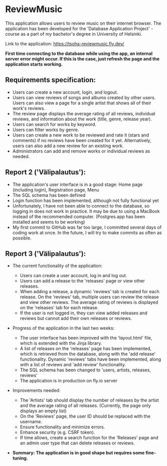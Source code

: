 # ReviewMusic

This application allows users to review music on their internet browser. The application has been developed for the 'Database Application Project' -course as a part of my bachelor's degree in University of Helsinki.

Link to the application: https://tsoha-reviewmusic.fly.dev/

__First time connecting to the database while using the app, an internal server error might occur. If this is the case, just refresh the page and the application starts working.__

## Requirements specification:
* Users can create a new account, login, and logout.
* Users can view reviews of songs and albums created by other users. Users can also view a page for a single artist that shows all of their work's reviews.
* The review page displays the average rating of all reviews, individual reviews, and information about the work (title, genre, release year).
* Users can search for works by keyword.
* Users can filter works by genre.
* Users can create a new work to be reviewed and rate it (stars and comments) if no reviews have been created for it yet. Alternatively, users can also add a new review for an existing work.
* Administrators can add and remove works or individual reviews as needed.

## Report 2 ('Välipalautus'):
* The application's user interface is in a good stage: Home page (including login), Registration page, Menu
* The SQL schema has been defined
* Login function has been implemented, although not fully functional yet
* Unfortunately, I have not been able to connect to the database, so logging in does not work in practice. It may be due to using a MacBook instead of the recommended computer. (Postgres.app has been installed and seems to be working)
* My first commit to GitHub was far too large, I committed several days of coding work at once. In the future, I will try to make commits as often as possible.

## Report 3 ('Välipalautus'):
* The current functionality of the application:
  - Users can create a user account, log in and log out.
  - Users can add a release to the 'releases' page or view other releases.
  - When adding a release, a dynamic 'reviews' tab is created for each release. On the 'reviews' tab, multiple users can review the release and view other reviews. The average rating of reviews is displayed on the 'releases' tab for each release.
  - If the user is not logged in, they can view added releases and reviews but cannot add their own releases or reviews.
  
* Progress of the application in the last two weeks:
  - The user interface has been improved with the 'layout.html' file, which is extended with the Jinja library.
  - A list of releases on the 'releases' page has been implemented, which is retrieved from the database, along with the 'add release' functionality. Dynamic 'reviews' tabs have been implemented, along with a list of reviews and 'add review' functionality.
  - The SQL schema has been changed to 'users, artists, releases, reviews'
  - The application is in production on fly.io server

* Improvements needed:
  - The 'Artists' tab should display the number of releases by the artist and the average rating of all releases. (Currently, the page only displays an empty list)
  - On the 'Reviews' page, the user ID should be replaced with the username.
  - Ensure functionality and minimize errors.
  - Enhance security (e.g. CSRF token).
  - If time allows, create a search function for the 'Releases' page and an admin user type that can delete releases or reviews.

 * __Summary: The application is in good shape but requires some fine-tuning.__
